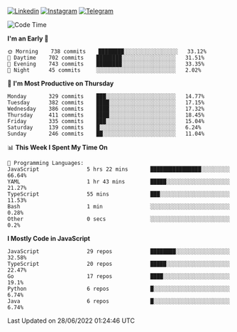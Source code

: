[![Linkedin](https://img.shields.io/badge/-Archie-blue?style=flat-square&labelColor=gray&logo=Linkedin&logoColor=white&link=https://www.linkedin.com/in/archisdi)](https://www.linkedin.com/in/archisdi)
[![Instagram](https://img.shields.io/badge/-@archisdi-orange?style=flat-square&labelColor=gray&logo=Instagram&logoColor=white&link=https://www.instagram.com/archisdi)](https://www.instagram.com/archisdi)
[![Telegram](https://img.shields.io/badge/-aai-informational?style=flat-square&labelColor=gray&logo=telegram&logoColor=white&link=https://t.me/archisdi)](https://t.me/archisdi)

<!--START_SECTION:waka-->
![Code Time](http://img.shields.io/badge/Code%20Time-0%20secs-blue)

**I'm an Early 🐤** 

```text
🌞 Morning    738 commits    ████████░░░░░░░░░░░░░░░░░   33.12% 
🌆 Daytime    702 commits    ████████░░░░░░░░░░░░░░░░░   31.51% 
🌃 Evening    743 commits    ████████░░░░░░░░░░░░░░░░░   33.35% 
🌙 Night      45 commits     ░░░░░░░░░░░░░░░░░░░░░░░░░   2.02%

```
📅 **I'm Most Productive on Thursday** 

```text
Monday       329 commits    ███░░░░░░░░░░░░░░░░░░░░░░   14.77% 
Tuesday      382 commits    ████░░░░░░░░░░░░░░░░░░░░░   17.15% 
Wednesday    386 commits    ████░░░░░░░░░░░░░░░░░░░░░   17.32% 
Thursday     411 commits    ████░░░░░░░░░░░░░░░░░░░░░   18.45% 
Friday       335 commits    ███░░░░░░░░░░░░░░░░░░░░░░   15.04% 
Saturday     139 commits    █░░░░░░░░░░░░░░░░░░░░░░░░   6.24% 
Sunday       246 commits    ██░░░░░░░░░░░░░░░░░░░░░░░   11.04%

```


📊 **This Week I Spent My Time On** 

```text
💬 Programming Languages: 
JavaScript               5 hrs 22 mins       ████████████████░░░░░░░░░   66.64% 
YAML                     1 hr 43 mins        █████░░░░░░░░░░░░░░░░░░░░   21.27% 
TypeScript               55 mins             ███░░░░░░░░░░░░░░░░░░░░░░   11.53% 
Bash                     1 min               ░░░░░░░░░░░░░░░░░░░░░░░░░   0.28% 
Other                    0 secs              ░░░░░░░░░░░░░░░░░░░░░░░░░   0.2%

```

**I Mostly Code in JavaScript** 

```text
JavaScript               29 repos            ████████░░░░░░░░░░░░░░░░░   32.58% 
TypeScript               20 repos            █████░░░░░░░░░░░░░░░░░░░░   22.47% 
Go                       17 repos            ████░░░░░░░░░░░░░░░░░░░░░   19.1% 
Python                   6 repos             █░░░░░░░░░░░░░░░░░░░░░░░░   6.74% 
Java                     6 repos             █░░░░░░░░░░░░░░░░░░░░░░░░   6.74%

```



 Last Updated on 28/06/2022 01:24:46 UTC
<!--END_SECTION:waka-->